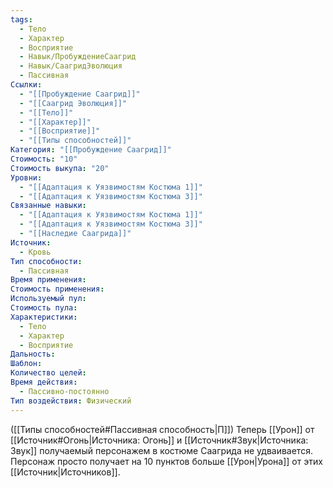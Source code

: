 ```yaml
---
tags:
  - Тело
  - Характер
  - Восприятие
  - Навык/ПробуждениеСаагрид
  - Навык/СаагридЭволюция
  - Пассивная
Ссылки:
  - "[[Пробуждение Саагрид]]"
  - "[[Саагрид Эволюция]]"
  - "[[Тело]]"
  - "[[Характер]]"
  - "[[Восприятие]]"
  - "[[Типы способностей]]"
Категория: "[[Пробуждение Саагрид]]"
Стоимость: "10"
Стоимость выкупа: "20"
Уровни:
  - "[[Адаптация к Уязвимостям Костюма 1]]"
  - "[[Адаптация к Уязвимостям Костюма 3]]"
Связанные навыки:
  - "[[Адаптация к Уязвимостям Костюма 1]]"
  - "[[Адаптация к Уязвимостям Костюма 3]]"
  - "[[Наследие Саагрида]]"
Источник:
  - Кровь
Тип способности:
  - Пассивная
Время применения: 
Стоимость применения: 
Используемый пул: 
Стоимость пула: 
Характеристики:
  - Тело
  - Характер
  - Восприятие
Дальность: 
Шаблон: 
Количество целей: 
Время действия:
  - Пассивно-постоянно
Тип воздействия: Физический
---
```

([[Типы способностей#Пассивная способность|П]]) Теперь [[Урон]] от [[Источник#Огонь|Источника: Огонь]] и [[Источник#Звук|Источника: Звук]] получаемый персонажем в костюме Саагрида не удваивается. Персонаж просто получает на 10 пунктов больше [[Урон|Урона]] от этих [[Источник|Источников]]. 